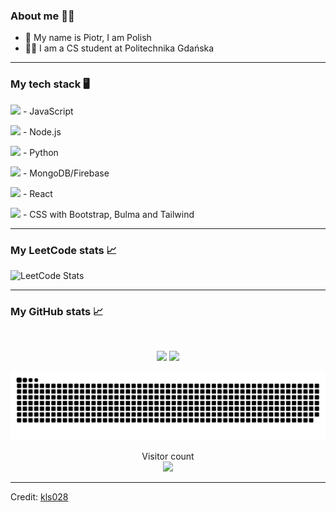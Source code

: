 

<!--
**kls028/kls028** is a ✨ _special_ ✨ repository because its `README.md` (this file) appears on your GitHub profile.

Here are some ideas to get you started:

- 🔭 I’m currently working on ...
- 🌱 I’m currently learning ...
- 👯 I’m looking to collaborate on ...
- 🤔 I’m looking for help with ...
- 💬 Ask me about ...
- 📫 How to reach me: ...
- 😄 Pronouns: ...
- ⚡ Fun fact: ...
-->


### About me 👨‍💻






- 🌱 My name is Piotr, I am Polish
- 👨‍🎓 I am a CS student at Politechnika Gdańska


<hr/>

### My tech stack 🖥️

<p><img src="https://github.com/kls028/kls028/assets/66675948/0cebdfcc-bdbe-4182-b0fb-7828ba73e723" width="20" heigth="20" />  -   JavaScript</p>
<p><img src="https://github.com/kls028/kls028/assets/66675948/507daa4e-2911-4161-a013-2fcd24fa1537" width="20" heigth="20" />  -   Node.js</p>
<p><img src="https://github.com/kls028/kls028/assets/66675948/f374f8a8-9f94-4230-b7d3-865541602c87" width="20" heigth="20" />  -   Python</p>
<p><img src="https://github.com/kls028/kls028/assets/66675948/18aa23d7-3e20-4bb8-adba-f7a2e12c30ce" width="20" heigth="20" />  -   MongoDB/Firebase</p>
<p><img src="https://github.com/kls028/kls028/assets/66675948/157ba8e3-0121-4f18-afc9-d8d1b83bea92" width="20" heigth="20" />  -   React</p>
<p><img src="https://github.com/kls028/kls028/assets/66675948/d60ef405-4563-4251-8f78-21000fffde09" width="20" heigth="20" />  -   CSS with Bootstrap, Bulma and Tailwind</p>



<hr/>

### My LeetCode stats 📈
![LeetCode Stats](https://leetcard.jacoblin.cool/kls028?theme=dark&font=Mukta&ext=heatmap)

<hr/>

### My GitHub stats 📈

<br/>
<p align="center">
    <img style="height:10rem;" src="https://github-readme-stats.vercel.app/api?username=kls028&bg_color=30,e96443,904e95&title_color=fff&text_color=fff&show_icons=true&theme=radical" />
    <img style="height:10rem;" src="https://github-readme-streak-stats.herokuapp.com/?user=kls028&theme=radical&show_icons=true&border=e4e2e2" />
</p>

<div align="center">
    <picture align="center">
      <source media="(prefers-color-scheme: dark)" srcset="https://raw.githubusercontent.com/Niefee/niefee/master/assets/github-contribution-grid-snake.svg">
      <source media="(prefers-color-scheme: light)" srcset="https://raw.githubusercontent.com/Niefee/niefee/master/assets/github-contribution-grid-snake.svg">
      <img alt="github contribution grid snake animation" src="https://raw.githubusercontent.com/Niefee/niefee/master/assets/github-contribution-grid-snake.svg">
    </picture>
</div>


<p align="center"> 
  <div align="center">Visitor count</div>
  <div align="center">
    <img src="https://profile-counter.glitch.me/kls028/count.svg"/>
  </div> 
</p>

------

Credit: [kls028](https://github.com/kls028)
